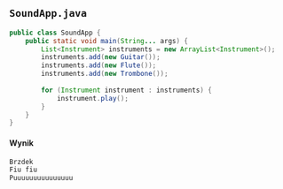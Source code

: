## `SoundApp.java`

```java
public class SoundApp {
    public static void main(String... args) {
        List<Instrument> instruments = new ArrayList<Instrument>();
        instruments.add(new Guitar());
        instruments.add(new Flute());
        instruments.add(new Trombone());
        
        for (Instrument instrument : instruments) {
            instrument.play();
        }
    }
}
```

<span class="fragment" data-code-focus="3-6"></span>
<span class="fragment" data-code-focus="8-10"></span>

#### Wynik
```bash
Brzdek
Fiu fiu
Puuuuuuuuuuuuuuu
```
